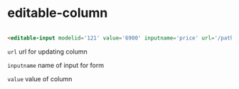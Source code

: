 # editable-column

```html

<editable-input modelid='121' value='6900' inputname='price' url='/path/to/update'/>

```

`url` url for updating column

`inputname` name of input for form 

`value` value of column
